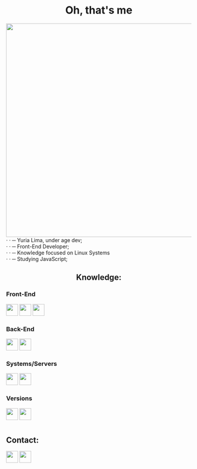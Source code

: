 <h1 align="center" >Oh, that's me</h1>

<img align="right" height="580" src="https://steamuserimages-a.akamaihd.net/ugc/2491137147731428748/D76005FE96FE635AC844D1AE3C97FCDC28BD2865/?imw=5000&imh=5000&ima=fit&impolicy=Letterbox&imcolor=%23000000&letterbox=false">

<div align="left" >
· · ─ Yuria Lima, under age dev;<br>
· · ─ Front-End Developer;<br>
· · ─ Knowledge focused on Linux Systems <br>
· · ─ Studying JavaScript;<br>
</div>

<h2 align="center" >Knowledge:</h2>
<div align="left">

<div style="display:;">
<h3> Front-End </h3>
<img height="32" width="32" src="https://cdn.simpleicons.org/HTML5?viewbox=auto"/>
<img height="32" width="32" src="https://cdn.simpleicons.org/CSS3?viewbox=auto"/>
<img height="32" width="32" src="https://cdn.simpleicons.org/JavaScript?viewbox=auto"/>

<h3>Back-End</h3>
<img height="32" width="32" src="https://cdn.simpleicons.org/Python?viewbox=auto"/>
<img height="32" width="32" src="https://cdn.simpleicons.org/Node.Js?viewbox=auto"/>
<br>

<h3>Systems/Servers</h3>
<img height="32" width="32" src="https://cdn.simpleicons.org/Linux/white?viewbox=auto"/>
<img height="32" width="32" src="https://cdn.simpleicons.org/Docker?viewbox=auto"/>
<br>

<h3>Versions</h3>
<img height="32" width="32" src="https://cdn.simpleicons.org/Git?viewbox=auto"/>
<img height="32" width="32" src="https://cdn.simpleicons.org/GitHub?viewbox=auto"/>
</div>

#
## Contact:
<img onclick="mailto:yuriaarcadia@gmail.com" height="32" width="32" src="https://cdn.simpleicons.org/Gmail?viewbox=auto"/>
<img height="32" width="32" src="https://cdn.simpleicons.org/Discord?viewbox=auto"/>
